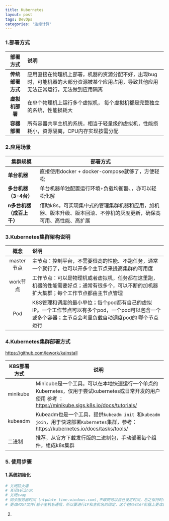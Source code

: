 ```yaml
---
title: Kubernetes
layout: post
tags: DevOps
categories: '边缘计算'
---
```


### 1.部署方式

|     部署方式     | 说明                                                         |
| :--------------: | :----------------------------------------------------------- |
| **传统部署方式** | 应用直接在物理机上部署，机器的资源分配不好，出现bug时，可能机器的大部分资源被某个应用占用，导致其他应用无法正常运行，无法做到应用隔离 |
|  **虚拟机部署**  | 在单个物理机上运行多个虚拟机， 每个虚拟机都是完整独立的系统，性能损耗大 |
|   **容器部署**   | 所有容器共享主机的系统，相当于轻量级的虚拟机，性能损耗小，资源隔离，CPU内存实现按需分配 |

### 2.应用场景

| 集群规模                  | 部署方式                                                     |
| ------------------------- | ------------------------------------------------------------ |
| **单台机器**              | 直接使用docker + docker-compose就够了，方便轻松              |
| **多台机器（3-4台）**     | 单台机器单独配置运行环境+负载均衡器、，亦可以轻松化解        |
| **n多台机器（成百上千）** | 借助k8s，可实现集中式的管理集群机器和应用，加机器、版本升级、版本回滚、不停机的灰度更新，确保高可用、高性能、高扩展 |

### 3.Kubernetes集群架构说明

|    概念    | 说明                                                         |
| :--------: | :----------------------------------------------------------- |
| master节点 | 主节点：控制平台，不需要很高的性能、不跑任务，通常一个就行了，也可以开多个主节点来提高集群的可用度 |
|  work节点  | 工作节点：可以是物理机或者虚拟机，任务都在这里跑，机器的性能需要好点；通常有很多个，可以不断的加机器扩大集群；每个工作节点都由主节点管理 |
|    Pod     | K8S管理和调度的最小单位；每个pod都有自己的虚拟IP。一个工作节点可以有多个pod，一个pod可以包含一个或多个容器；主节点会考量负载自动调度pod的  哪个节点运行 |

### 4.Kubernetes集群部署方式

https://github.com/lework/kainstall

| K8S部署方式 | 说明                                                         |
| ----------- | ------------------------------------------------------------ |
| minikube    | Minicube是一个工具，可以在本地快速运行一个单点的Kubernetes，仅用于尝试kubernetes或日常开发的用户使用 参考 ：https://minikube.sigs.k8s.io/docs/tutorials/ |
| kubeadm     | Kubeadm也是一个工具，提供`kubeadm init `和`kubeadm join`，用于快速部署`Kubernetes`集群，参考：https://kubernetes.io/docs/tasks/tools/ |
| 二进制      | 推荐，从官方下载发行版的二进制包，手动部署每个组件，组成k8s集群 |

### 5. 使用步骤

#### 1.系统初始化

```sh
# 关闭防火墙
# 关闭selinux
# 关闭swap
# 同步服务器时间 (ntpdate time.windows.com),不联网可以自己设定时间，总之保持时间一致
# 更改HOST文件(基于主机名通信，所以要进行IP和主机名的绑定，这个在Master机器上更改就行)


```

2.



